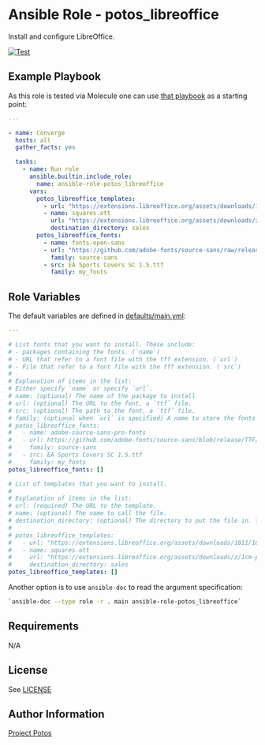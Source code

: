 
# Ansible Role - potos_libreoffice

Install and configure LibreOffice.

[![Test](https://github.com/projectpotos/ansible-role-potos_libreoffice/actions/workflows/test.yml/badge.svg)](https://github.com/projectpotos/ansible-role-potos_libreoffice/actions/workflows/test.yml)

## Example Playbook

As this role is tested via Molecule one can use [that playbook](./molecule/default/converge.yml) as a starting point:

```yaml
---

- name: Converge
  hosts: all
  gather_facts: yes

  tasks:
    - name: Run role
      ansible.builtin.include_role:
        name: ansible-role-potos_libreoffice
      vars:
        potos_libreoffice_templates:
          - url: "https://extensions.libreoffice.org/assets/downloads/1011/1677853134/CV-deux-colonnes-sobre-v2.ott"
          - name: squares.ott
            url: "https://extensions.libreoffice.org/assets/downloads/z/1cm-paper.ott"
            destination_directory: sales
        potos_libreoffice_fonts:
          - name: fonts-open-sans
          - url: "https://github.com/adobe-fonts/source-sans/raw/release/TTF/SourceSans3-Regular.ttf"
            family: source-sans
          - src: EA Sports Covers SC 1.5.ttf
            family: my_fonts
```

## Role Variables

The default variables are defined in [defaults/main.yml](./defaults/main.yml):

```yaml
---

# List fonts that you want to install. These include:
# - packages containing the fonts. (`name`)
# - URL that refer to a font file with the tff extension. (`url`)
# - File that refer to a font file with the tff extension. (`src`)
#
# Explanation of items in the list:
# Either specify `name` or specify `url`.
# name: (optional) The name of the package to install
# url: (optional) The URL to the font, a `ttf` file.
# src: (optional) The path to the font, a `ttf` file.
# family: (optional when `url` is specified) A name to store the fonts in.
# potos_libreoffice_fonts:
#   - name: adobe-source-sans-pro-fonts
#   - url: https://github.com/adobe-fonts/source-sans/blob/release/TTF/SourceSans3-Regular.ttf
#     family: source-sans
#   - src: EA Sports Covers SC 1.5.ttf
#     family: my_fonts
potos_libreoffice_fonts: []

# List of templates that you want to install.
#
# Explanation of items in the list:
# url: (required) The URL to the template.
# name: (optional) The name to call the file.
# destination_directory: (optional) The directory to put the file in. This is relative to the path where LibreOffice expects templates to be.
#
# potos_libreoffice_templates:
#   - url: "https://extensions.libreoffice.org/assets/downloads/1011/1677853134/CV-deux-colonnes-sobre-v2.ott"
#   - name: squares.ott
#     url: "https://extensions.libreoffice.org/assets/downloads/z/1cm-paper.ott"
#     destination_directory: sales
potos_libreoffice_templates: []
```

Another option is to use `ansible-doc` to read the argument specification:

```sh
`ansible-doc --type role -r . main ansible-role-potos_libreoffice`
```

## Requirements

N/A

## License

See [LICENSE](./LICENSE)

## Author Information

[Project Potos](https://github.com/projectpotos)
